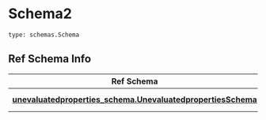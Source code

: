 # Schema2
```
type: schemas.Schema
```

## Ref Schema Info
Ref Schema | Input Type | Output Type
---------- | ---------- | -----------
[**unevaluatedproperties_schema.UnevaluatedpropertiesSchema**](../../../../../../../components/schema/unevaluatedproperties_schema.md) | dict, schemas.immutabledict | schemas.immutabledict
